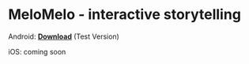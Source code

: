 # MeloMelo - interactive storytelling

Android: [**Download**](https://huy-le.de/melomelo/latest.apk) (Test Version)

iOS: coming soon
